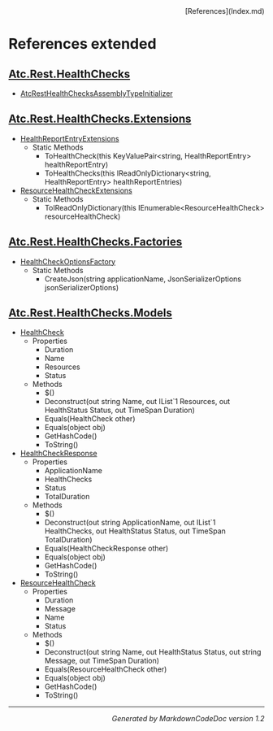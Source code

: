 <div style='text-align: right'>
[References](Index.md)
</div>

# References extended

## [Atc.Rest.HealthChecks](Atc.Rest.HealthChecks.md)

- [AtcRestHealthChecksAssemblyTypeInitializer](Atc.Rest.HealthChecks.md#atcresthealthchecksassemblytypeinitializer)

## [Atc.Rest.HealthChecks.Extensions](Atc.Rest.HealthChecks.Extensions.md)

- [HealthReportEntryExtensions](Atc.Rest.HealthChecks.Extensions.md#healthreportentryextensions)
  -  Static Methods
     - ToHealthCheck(this KeyValuePair&lt;string, HealthReportEntry&gt; healthReportEntry)
     - ToHealthChecks(this IReadOnlyDictionary&lt;string, HealthReportEntry&gt; healthReportEntries)
- [ResourceHealthCheckExtensions](Atc.Rest.HealthChecks.Extensions.md#resourcehealthcheckextensions)
  -  Static Methods
     - ToIReadOnlyDictionary(this IEnumerable&lt;ResourceHealthCheck&gt; resourceHealthCheck)

## [Atc.Rest.HealthChecks.Factories](Atc.Rest.HealthChecks.Factories.md)

- [HealthCheckOptionsFactory](Atc.Rest.HealthChecks.Factories.md#healthcheckoptionsfactory)
  -  Static Methods
     - CreateJson(string applicationName, JsonSerializerOptions jsonSerializerOptions)

## [Atc.Rest.HealthChecks.Models](Atc.Rest.HealthChecks.Models.md)

- [HealthCheck](Atc.Rest.HealthChecks.Models.md#healthcheck)
  -  Properties
     - Duration
     - Name
     - Resources
     - Status
  -  Methods
     - <Clone>$()
     - Deconstruct(out string Name, out IList`1 Resources, out HealthStatus Status, out TimeSpan Duration)
     - Equals(HealthCheck other)
     - Equals(object obj)
     - GetHashCode()
     - ToString()
- [HealthCheckResponse](Atc.Rest.HealthChecks.Models.md#healthcheckresponse)
  -  Properties
     - ApplicationName
     - HealthChecks
     - Status
     - TotalDuration
  -  Methods
     - <Clone>$()
     - Deconstruct(out string ApplicationName, out IList`1 HealthChecks, out HealthStatus Status, out TimeSpan TotalDuration)
     - Equals(HealthCheckResponse other)
     - Equals(object obj)
     - GetHashCode()
     - ToString()
- [ResourceHealthCheck](Atc.Rest.HealthChecks.Models.md#resourcehealthcheck)
  -  Properties
     - Duration
     - Message
     - Name
     - Status
  -  Methods
     - <Clone>$()
     - Deconstruct(out string Name, out HealthStatus Status, out string Message, out TimeSpan Duration)
     - Equals(ResourceHealthCheck other)
     - Equals(object obj)
     - GetHashCode()
     - ToString()

<hr /><div style='text-align: right'><i>Generated by MarkdownCodeDoc version 1.2</i></div>
